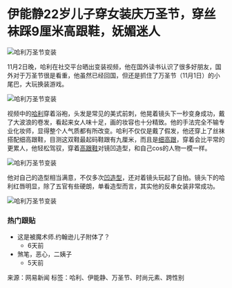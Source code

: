 # 伊能静22岁儿子穿女装庆万圣节，穿丝袜踩9厘米高跟鞋，妩媚迷人

![哈利万圣节变装](https://nimg.ws.126.net/?url=http%3A%2F%2Fdingyue.ws.126.net%2F2024%2F1102%2F372d3971j00smb4zj0012d000d800m1m.jpg&thumbnail=750x2147483647&quality=75&type=jpg)

11月2日晚，哈利在社交平台晒出变装视频，他在国外读书认识了很多好朋友，国外对于万圣节很是看重，他虽然已经回国，但还是抓住了万圣节（11月1日）的小尾巴，大玩换装游戏。

![哈利万圣节变装](https://nimg.ws.126.net/?url=http%3A%2F%2Fdingyue.ws.126.net%2F2024%2F1102%2F372d3971j00smb4zj0012d000d800m1m.jpg&thumbnail=750x2147483647&quality=75&type=webp)

视频中的[哈利](https://news.163.com/news/search?keyword=%E5%93%88%E5%88%A9)穿着浴袍，头发是常见的美式前刺，他晃着镜头下一秒变身成功，戴了大波浪的卷发，看起来女人味十足，画的妆容也十分精致。他的手法完全不输专业化妆师，显得整个人气质都有所改变。哈利不仅仅是戴了假发，他还穿上了丝袜搭配细高跟鞋，目测这双鞋最起码鞋跟有九厘米，而且是[细高跟](https://news.163.com/news/search?keyword=%E7%BB%86%E9%AB%98%E8%B7%9F)，穿着会比平常的更累人，他轻松驾驭，穿着[高跟鞋](https://news.163.com/news/search?keyword=%E9%AB%98%E8%B7%9F%E9%9E%8B)对镜凹造型，和自己cos的人物一模一样。

![哈利万圣节变装](https://nimg.ws.126.net/?url=http%3A%2F%2Fdingyue.ws.126.net%2F2024%2F1102%2Ff37168b6j00smb4zw0013d000hs00dcm.jpg&thumbnail=750x2147483647&quality=75&type=webp)

他对自己的造型相当满意，不仅多次[凹造型](https://news.163.com/news/search?keyword=%E5%87%B9%E9%80%A0%E5%9E%8B)，还对着镜头玩起了自拍。镜头下的哈利红唇明显，除了五官有些硬朗，单看造型而言，其实他的反串女装非常成功。

![哈利万圣节变装](https://nimg.ws.126.net/?url=http%3A%2F%2Fdingyue.ws.126.net%2F2024%2F1102%2F7eedc85aj00smb508000zd000d200kdm.jpg&thumbnail=750x2147483647&quality=75&type=webp)

### 热门跟贴
- 这是被魔术师.约翰逊儿子附体了？
  - 6天前
- 煞笔，恶心，二姨子
  - 5天前

来源：网易新闻
标签：哈利、伊能静、万圣节、时尚元素、跨性别
